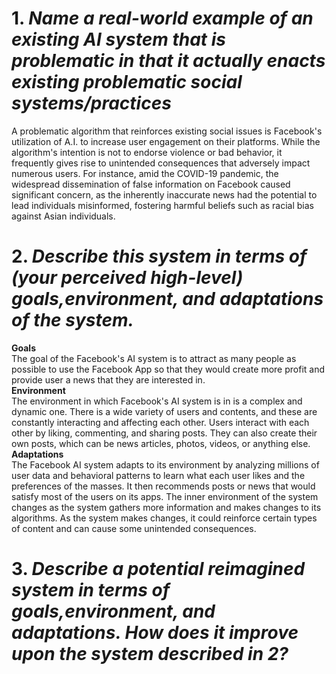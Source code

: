 # 1. _Name a real-world example of an existing AI system that is problematic in that it actually enacts existing problematic social systems/practices_

A problematic algorithm that reinforces existing social issues is Facebook's utilization of A.I. to increase user engagement on their platforms. While the algorithm's intention is not to endorse violence or bad behavior, it frequently gives rise to unintended consequences that adversely impact numerous users. For instance, amid the COVID-19 pandemic, the widespread dissemination of false information on Facebook caused significant concern, as the inherently inaccurate news had the potential to lead individuals misinformed, fostering harmful beliefs such as racial bias against Asian individuals.

# 2. _Describe this system in terms of (your perceived high-level) **goals**,**environment**, and **adaptations** of the system._

**Goals**    
    The goal of the Facebook's AI system is to attract as many people as possible to use the Facebook App so that they would create more profit and provide user a news that they are interested in.    
**Environment**      
    The environment in which Facebook's AI system is in is a complex and dynamic one. There is a wide variety of users and contents, and these are constantly interacting and affecting each other. Users interact with each other by liking, commenting, and sharing posts. They can also create their own posts, which can be news articles, photos, videos, or anything else.         
**Adaptations**     
    The Facebook AI system adapts to its environment by analyzing millions of user data and behavioral patterns to learn what each user likes and the preferences of the masses. It then recommends posts or news that would satisfy most of the users on its apps. The inner environment of the system changes as the system gathers more information and makes changes to its algorithms. As the system makes changes, it could reinforce certain types of content and can cause some unintended consequences.        

# 3. _Describe a potential reimagined system in terms of **goals**,**environment**, and **adaptations**. How does it improve upon the system described in 2?_